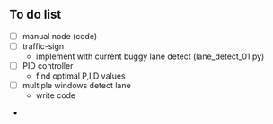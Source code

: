 ## To do list
- [ ] manual node (code)
- [ ] traffic-sign
    - implement with current buggy lane detect (lane_detect_01.py)
- [ ] PID controller
    - find optimal P,I,D values
- [ ] multiple windows detect lane
    - write code
-
